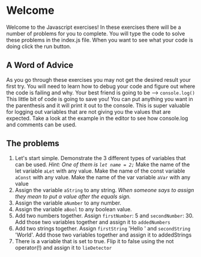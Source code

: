  # Welcome
Welcome to the Javascript exercises! In these exercises there will be a number of problems for you to complete. You will type the code to solve these problems in the index.js file. When you want to see what your code is doing click the run button.

## A Word of Advice
As you go through these exercises you may not get the desired result your first try. You will need to learn how to debug your code and figure out where the code is failing and why. Your best friend is going to be --> `console.log()` This little bit of code is going to save you! You can put anything you want in the parenthesis and it will print it out to the console. This is super valuable for logging out variables that are not giving you the values that are expected. Take a look at the example in the editor to see how console.log and comments can be used.

## The problems
1. Let's start simple. Demonstrate the 3 different types of variables that can be used. _Hint: One of them is `let name = 2;`_ Make the name of the let variable `aLet` with any value. Make the name of the const variable `aConst` with any value. Make the name of the var variable `aVar` with any value
2. Assign the variable `aString` to any string. _When someone says to assign they mean to put a value after the equals sign._
3. Assign the variable `aNumber` to any number.
4. Assign the variable `aBool` to any boolean value. 
5. Add two numbers together. Assign `firstNumber`: 5 and `secondNumber`: 30. Add those two variables together and assign it to `addedNumbers`
6. Add two strings together. Assign `firstString` 'Hello ' and `secondString` 'World'. Add those two variables together and assign it to addedStrings
7. There is a variable that is set to true. Flip it to false using the not operator(!) and assign it to `lieDetector`